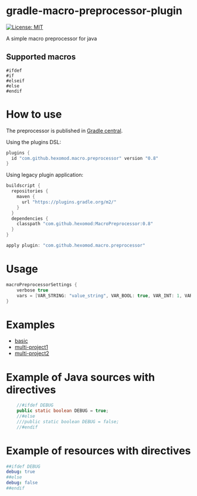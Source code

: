 # gradle-macro-preprocessor-plugin
[![License: MIT](https://img.shields.io/badge/License-MIT-brightgreen.svg?style=flat-square)](https://opensource.org/licenses/MIT)

A simple macro preprocessor for java

## Supported macros

`#ifdef`  
`#if`  
`#elseif`  
`#else`  
`#endif`  

# How to use

The preprocessor is published in [Gradle central](https://plugins.gradle.org/plugin/com.github.hexomod.macro.preprocessor).

Using the plugins DSL:
```gradle
plugins {
  id "com.github.hexomod.macro.preprocessor" version "0.8"
}
```

Using legacy plugin application:
```gradle
buildscript {
  repositories {
    maven {
      url "https://plugins.gradle.org/m2/"
    }
  }
  dependencies {
    classpath "com.github.hexomod:MacroPreprocessor:0.8"
  }
}

apply plugin: "com.github.hexomod.macro.preprocessor"
```

# Usage

```gradle
macroPreprocessorSettings {
    verbose true
    vars = [VAR_STRING: "value_string", VAR_BOOL: true, VAR_INT: 1, VAR_DOUBLE: 2.0, PROJECT: "Basic", DEBUG: true]
}
```

# Examples

- [basic](samples/basic)
- [multi-project1](samples/multi/projects/project1)
- [multi-project2](samples/multi/projects/project2)


# Example of Java sources with directives

```Java
    //#ifdef DEBUG
    public static boolean DEBUG = true; 
    //#else
    ///public static boolean DEBUG = false; 
    //#endif
```


# Example of resources with directives

```yml
##ifdef DEBUG
debug: true
##else
debug: false
##endif
```